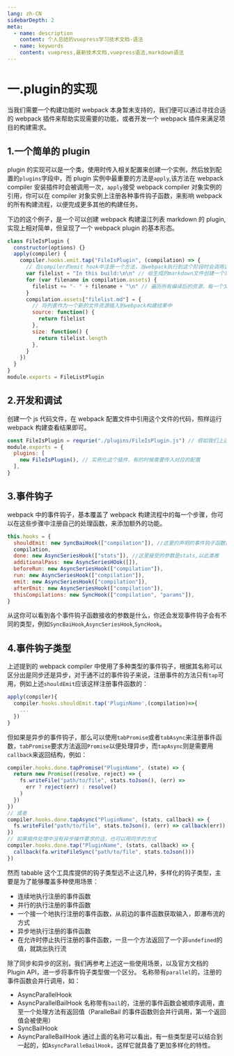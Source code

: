 ```yaml
---
lang: zh-CN
sidebarDepth: 2
meta:
  - name: description
    content: 个人总结的vuepress学习技术文档-语法
  - name: keywords
    content: vuepress,最新技术文档,vuepress语法,markdown语法
---
```


# 一.plugin的实现

当我们需要一个构建功能时 webpack 本身暂未支持的，我们便可以通过寻找合适的 webpack 插件来帮助实现需要的功能，或者开发一个 webpack 插件来满足项目的构建需求。

## 1.一个简单的 plugin

plugin 的实现可以是一个类，使用时传入相关配置来创建一个实例，然后放到配置的`plugins`字段中，而 plugin 实例中最重要的方法是`apply`,该方法在 webpack compiler 安装插件时会被调用一次，`apply`接受 webpack compiler 对象实例的引用，你可以在 compiler 对象实例上注册各种事件钩子函数，来影响 webpack 的所有构建流程，以便完成更多其他的构建任务。

下边的这个例子，是一个可以创建 webpack 构建温江列表 markdown 的 plugin,实现上相对简单，但呈现了一个 webpack plugin 的基本形态。

```js
class FileIsPlugin {
  constructor(options) {}
  apply(compiler) {
    compiler.hooks.emit.tap("FileIsPlugin", (compilation) => {
      // 在compiler的emit hook中注册一个方法，当webpack执行到这个阶段时会调用这个方法
      var filelist = "In this build:\n\n" // 给生成的markdown文件创建一个简单标题
      for (var filename in compilation.assets) {
        filelist += "- " + filename + "\n" // 遍历所有编译后的资源，每一个文件添加一行说明
      }
      compilation.assets["filelist.md"] = {
        // 将列表作为一个新的文件资源插入到webpack构建结果中
        source: function() {
          return filelist
        },
        size: function() {
          return tilelist.length
        },
      }
    })
  }
}
module.exports = FileListPlugin
```

## 2.开发和调试

创建一个 js 代码文件，在 webpack 配置文件中引用这个文件的代码，照样运行 webpack 构建查看结果即可。

```js
const FileIsPlugin = requrie("./plugins/FileIsPlugin.js") // 假如我们上述那个例子的代码是 ./plugins/FileIsPlugin这个文件
module.exports = {
  plugins: [
    new FileIsPlugin(), // 实例化这个插件，有的时候需要传入对应的配置
  ],
}
```

## 3.事件钩子

webpack 中的事件钩子，基本覆盖了 webpack 构建流程中的每一个步骤，你可以在这些步骤中注册自己的处理函数，来添加额外的功能。

```js
this.hooks = {
  shouldEmit: new SyncBaiHook(["compilation"]), //这里的声明的事件钩子函数接收的参数是
  compilation,
  done: new AsyncSeriesHook(["stats"]), //这里接受的参数是stats,以此类推
  additionalPass: new AsyncSeriesHOok([]),
  beforeRun: new AsyncSeriesHook(["compilation"]),
  run: new AsyncSeriesHook(["compilation"]),
  emit: new AsyncSeriesHook(["compilation"]),
  afterEmit: new AsyncSeriesHook(["compilation"]),
  thisCompilations: new SyncHook(["compilation", "params"]),
}
```

从这你可以看到各个事件钩子函数接收的参数是什么，你还会发现事件钩子会有不同的类型，例如`SyncBaiHook`,`AsyncSeriesHook`,`SyncHook`。

## 4.事件钩子类型

上述提到的 webpack compiler 中使用了多种类型的事件钩子，根据其名称可以区分出是同步还是异步，对于通不过的事件钩子来说，注册事件的方法只有`tap`可用，例如上述`shouldEmit`应该这样注册事件函数的：

```js
apply(compiler){
  compiler.hooks.shouldEmit.tap('PluginName',(compilation)=>{
    ...
  })
}
```

但如果是异步的事件钩子，那么可以使用`tabPromise`或者`tabAsync`来注册事件函数，`tabPromise`要求方法返回`Promise`以便处理异步，而`tapAsync`则是需要用`callback`来返回结构，例如：

```js
compiler.hooks.done.tapPromise("PluginName", (state) => {
  return new Promise((resolve, reject) => {
    fs.writeFile("path/to/file", stats.toJson(), (err) =>
      err ? reject(err) : resolve()
    )
  })
})
// 或者
compiler.hooks.done.tapAsync("PluginName", (stats, callback) => {
  fs.writeFile("path/to/file", stats.toJson(), (err) => callback(err))
})
// 如果插件处理中没有异步操作要求的话，也可以用同步的方式
compiler.hooks.done.tap("PluginName", (stats, callback) => {
  callback(fa.writeFileSync("path/to/file", stats.toJson()))
})
```

然而 tabable 这个工具库提供的钩子类型远不止这几种，多样化的钩子类型，主要是为了能够覆盖多种使用场景：

- 连续地执行注册的事件函数
- 并行的执行注册的事件函数
- 一个接一个地执行注册的事件函数，从前边的事件函数获取输入，即瀑布流的方式
- 异步地执行注册的事件函数
- 在允许时停止执行注册的事件函数，一旦一个方法返回了一个非`undefined`的值，就跳出执行流

除了同步和异步的区别，我们再参考上述这一些使用场景，以及官方文档的 Plugin API，进一步将事件钩子类型做一个区分。
名称带有`parallel`的，注册的事件函数会并行调用，如：

- AsyncParallelHook
- AsyncParallelBailHook
  名称带有`bail`的，注册的事件函数会被顺序调用，直至一个处理方法有返回值（ParalleBail 的事件函数则会并行调用，第一个返回值会被使用）
- SyncBailHook
- AsyncParalleBailHook
  通过上面的名称可以看出，有一些类型是可以结合到一起的，如`AsyncParalleBailHook`，这样它就具备了更加多样化的特性。

